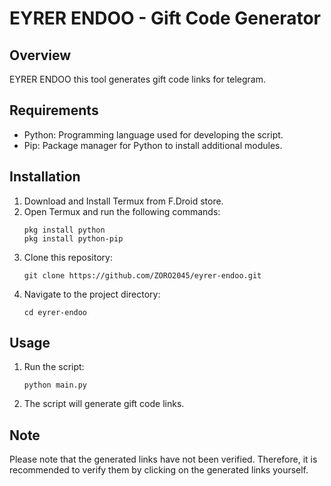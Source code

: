 # EYRER ENDOO - Gift Code Generator

## Overview
EYRER ENDOO this tool generates gift code links for telegram.

## Requirements

- Python: Programming language used for developing the script.
- Pip: Package manager for Python to install additional modules.

## Installation
1. Download and Install Termux from F.Droid store.
2. Open Termux and run the following commands:
    ```
    pkg install python
    pkg install python-pip
    ```
3. Clone this repository:
    ```
    git clone https://github.com/ZORO2045/eyrer-endoo.git
    ```
4. Navigate to the project directory:
    ```
    cd eyrer-endoo
    ```

## Usage
1. Run the script:
    ```
    python main.py
    ```
2. The script will generate gift code links.

## Note
Please note that the generated links have not been verified. Therefore, it is recommended to verify them by clicking on the generated links yourself.

